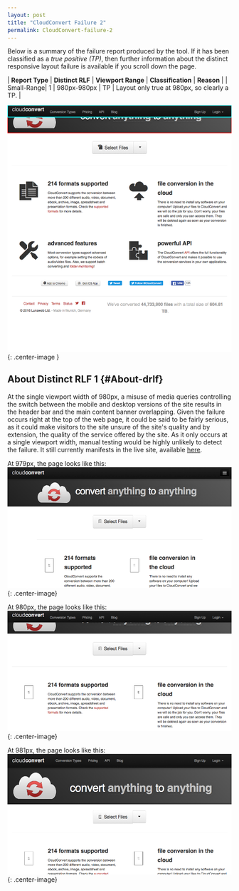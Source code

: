 ```yaml
---
layout: post
title: "CloudConvert Failure 2"
permalink: CloudConvert-failure-2
---
```

Below is a summary of the failure report produced by the tool. If it has been classified as a *true positive (TP)*, then further information about the distinct responsive layout failure is available if you scroll down the page.

| **Report Type** | **Distinct RLF** | **Viewport Range** | **Classification** | **Reason** |
| Small-Range| 1 | 980px-980px | TP | Layout only true at 980px, so clearly a TP. | 

![Screenshot of the fault](assets/images/CloudConvert/fault2/smallrangeWidth980.png){: .center-image }

## About Distinct RLF 1 {#About-drlf}

At the single viewport width of 980px, a misuse of media queries controlling the switch between the mobile and desktop versions of the site results in the header bar and the main content banner overlapping. Given the failure occurs right at the top of the web page, it could be said to be fairly serious, as it could make visitors to the site unsure of the site's quality and by extension, the quality of the service offered by the site. As it only occurs at a single viewport width, manual testing would be highly unlikely to detect the failure. It still currently manifests in the live site, available [here](http://cloudconvert.com).

At 979px, the page looks like this:
![979px](assets/good-bad/rlf1/979.png){: .center-image}

At 980px, the page looks like this:
![980px](assets/good-bad/rlf1/980.png){: .center-image}

At 981px, the page looks like this:
![981px](assets/good-bad/rlf1/981.png){: .center-image}

